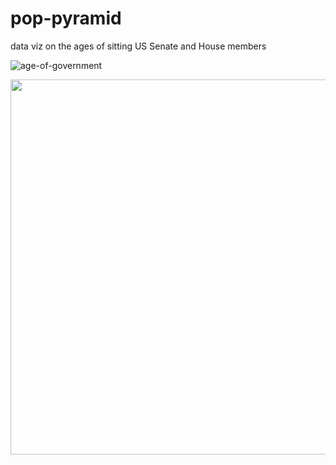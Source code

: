 # pop-pyramid
data viz on the ages of sitting US Senate and House members

![age-of-government](https://user-images.githubusercontent.com/42869436/229377223-7d80a9bc-e80d-4fc0-bf7b-5171404451e2.gif)

<img src="https://user-images.githubusercontent.com/42869436/229377232-2b3074d4-6d55-4a9e-816c-2423877f8327.png" width="600">
